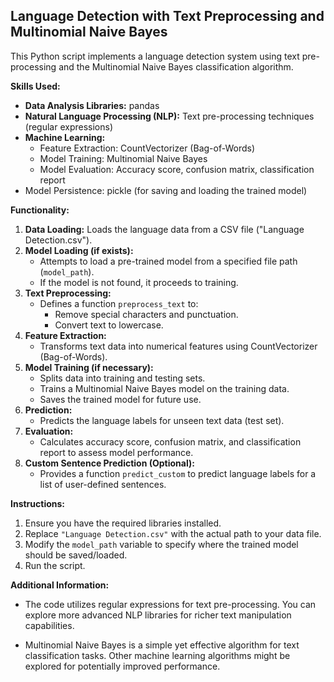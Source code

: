 ## Language Detection with Text Preprocessing and Multinomial Naive Bayes

This Python script implements a language detection system using text pre-processing and the Multinomial Naive Bayes classification algorithm. 

**Skills Used:**

* **Data Analysis Libraries:** pandas
* **Natural Language Processing (NLP):** Text pre-processing techniques (regular expressions)
* **Machine Learning:**
    * Feature Extraction: CountVectorizer (Bag-of-Words)
    * Model Training: Multinomial Naive Bayes
    * Model Evaluation: Accuracy score, confusion matrix, classification report
* Model Persistence: pickle (for saving and loading the trained model)

**Functionality:**

1. **Data Loading:** Loads the language data from a CSV file ("Language Detection.csv").
2. **Model Loading (if exists):**
   * Attempts to load a pre-trained model from a specified file path (`model_path`).
   * If the model is not found, it proceeds to training.
3. **Text Preprocessing:**
   * Defines a function `preprocess_text` to:
      * Remove special characters and punctuation.
      * Convert text to lowercase.
4. **Feature Extraction:**
   * Transforms text data into numerical features using CountVectorizer (Bag-of-Words).
5. **Model Training (if necessary):**
   * Splits data into training and testing sets.
   * Trains a Multinomial Naive Bayes model on the training data.
   * Saves the trained model for future use.
6. **Prediction:**
   * Predicts the language labels for unseen text data (test set).
7. **Evaluation:**
   * Calculates accuracy score, confusion matrix, and classification report to assess model performance.
8. **Custom Sentence Prediction (Optional):**
   * Provides a function `predict_custom` to predict language labels for a list of user-defined sentences.

**Instructions:**

1. Ensure you have the required libraries installed.
2. Replace `"Language Detection.csv"` with the actual path to your data file.
3. Modify the `model_path` variable to specify where the trained model should be saved/loaded.
4. Run the script.

**Additional Information:**

* The code utilizes regular expressions for text pre-processing. You can explore more advanced NLP libraries for richer text manipulation capabilities.

* Multinomial Naive Bayes is a simple yet effective algorithm for text classification tasks. Other machine learning algorithms might be explored for potentially improved performance.

